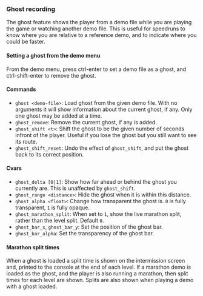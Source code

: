 ### Ghost recording

The ghost feature shows the player from a demo file while you are playing the
game or watching another demo file.  This is useful for speedruns to know where
you are relative to a reference demo, and to indicate where you could be faster.

#### Setting a ghost from the demo menu

From the demo menu, press ctrl-enter to set a demo file as a ghost, and
ctrl-shift-enter to remove the ghost.

#### Commands

- `ghost <demo-file>`:  Load ghost from the given demo file.  With no arguments
  it will show information about the current ghost, if any.  Only one ghost may
  be added at a time.
- `ghost_remove`: Remove the current ghost, if any is added.
- `ghost_shift <t>`: Shift the ghost to be the given number of seconds infront
  of the player.  Useful if you lose the ghost but you still want to see its
  route.
- `ghost_shift_reset`: Undo the effect of `ghost_shift`, and put the ghost back
  to its correct position.

#### Cvars

- `ghost_delta [0|1]`: Show how far ahead or behind the ghost you currently are.
  This is unaffected by `ghost_shift`.
- `ghost_range <distance>`:  Hide the ghost when it is within this distance.
- `ghost_alpha <float>`: Change how transparent the ghost is.  `0` is fully
  transparent, `1` is fully opaque.
- `ghost_marathon_split`: When set to `1`, show the live marathon split, rather
  than the level split. Default `0`.
- `ghost_bar_x`, `ghost_bar_y`: Set the position of the ghost bar.
- `ghost_bar_alpha`: Set the transparency of the ghost bar.

#### Marathon split times

When a ghost is loaded a split time is shown on the intermission screen and,
printed to the console at the end of each level.  If a marathon demo is loaded
as the ghost, and the player is also running a marathon, then split times for
each level are shown.  Splits are also shown when playing a demo with a ghost
loaded.
